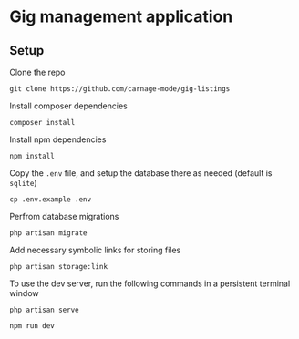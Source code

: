 # Gig management application

## Setup

Clone the repo

```
git clone https://github.com/carnage-mode/gig-listings
```

Install composer dependencies

```
composer install
```

Install npm dependencies

```
npm install
```

Copy the `.env` file, and setup the database there as needed (default is `sqlite`)

```
cp .env.example .env
```

Perfrom database migrations

```
php artisan migrate
```

Add necessary symbolic links for storing files

```
php artisan storage:link
```

To use the dev server, run the following commands in a persistent terminal window

```
php artisan serve
```

```
npm run dev
```
